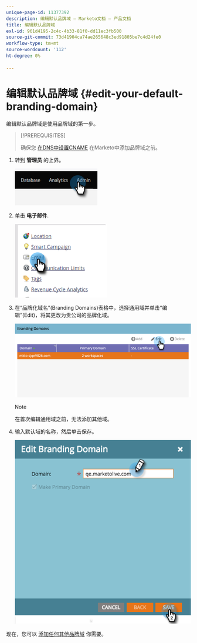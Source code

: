 ```yaml
---
unique-page-id: 11377392
description: 编辑默认品牌域 — Marketo文档 — 产品文档
title: 编辑默认品牌域
exl-id: 961d4195-2c4c-4b33-81f0-dd11ec3fb500
source-git-commit: 73d41904ca74ae265648c3ed91805be7c4d24fe0
workflow-type: tm+mt
source-wordcount: '112'
ht-degree: 0%

---
```


# 编辑默认品牌域 {#edit-your-default-branding-domain}

编辑默认品牌域是使用品牌域的第一步。

>[!PREREQUISITES]
>
>确保您 [在DNS中设置CNAME](/help/marketo/getting-started/setup/configure-protocols-for-marketo.md) 在Marketo中添加品牌域之前。

1. 转到 **管理员** 的上界。

   ![](assets/edit-your-default-branding-domain-1.png)

1. 单击 **电子邮件**.

   ![](assets/edit-your-default-branding-domain-2.png)

1. 在“品牌化域名”(Branding Domains)表格中，选择通用域并单击“编辑”(Edit)，将其更改为贵公司的品牌化域。

   ![](assets/edit-your-default-branding-domain-3.png)

   >[!NOTE]
   >
   >在首次编辑通用域之前，无法添加其他域。

1. 输入默认域的名称，然后单击保存。

   ![](assets/edit-your-default-branding-domain-4.png)

现在，您可以 [添加任何其他品牌域](/help/marketo/product-docs/administration/email-setup/add-multiple-branding-domains/add-an-additional-branding-domain.md) 你需要。

